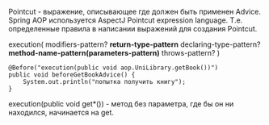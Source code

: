 Pointcut - выражение, описывающее где должен быть применен Advice.
Spring AOP используется AspectJ Pointcut expression language. Т.е. определенные правила в написании выражений для создания Pointcut.

execution( modifiers-pattern? **return-type-pattern** declaring-type-pattern? **method-name-pattern(parameters-pattern)** throws-pattern? )
```
@Before("execution(public void aop.UniLibrary.getBook())")  
public void beforeGetBookAdvice() {  
    System.out.println("попытка получить книгу");  
}
```

execution(public void get*()) - метод без параметра, где бы он ни находился, начинается на get.